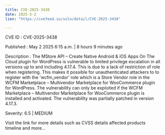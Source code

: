 ```yaml
---
title: CVE-2025-3438
date: 2025-5-2
lien: "https://cvefeed.io/vuln/detail/CVE-2025-3438"

---
```


CVE ID : CVE-2025-3438

Published :  May 2
2025
6:15 a.m. | 8 hours
9 minutes ago

Description : The MStore API – Create Native Android & iOS Apps On The Cloud plugin for WordPress is vulnerable to limited privilege escalation in all versions up to
and including
4.17.4. This is due to a lack of restriction of role when registering. This makes it possible for unauthenticated attackers to to register with the 'wcfm_vendor' role
which is a Store Vendor role in the WCFM Marketplace – Multivendor Marketplace for WooCommerce plugin for WordPress. The vulnerability can only be exploited if the WCFM Marketplace – Multivendor Marketplace for WooCommerce plugin is installed and activated. The vulnerability was partially patched in version 4.17.3.

Severity: 6.5 | MEDIUM

Visit the link for more details
such as CVSS details
affected products
timeline
and more...
